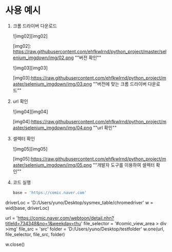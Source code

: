 # 사용 예시

1. 크롬 드라이버 다운로드

   ![img02][img02]

   [img02]: https://raw.githubusercontent.com/ehfkwlrnd/python_project/master/selenium_imgdown/img/02.png	""버전 확인""

   

   ![img03][img03]

   [img03]:https://raw.githubusercontent.com/ehfkwlrnd/python_project/master/selenium_imgdown/img/03.png	""버전에 맞는 크롬 드라이버 다운로드""

   

2. url 확인

	![img04][img04]
	
	[img04]:https://raw.githubusercontent.com/ehfkwlrnd/python_project/master/selenium_imgdown/img/04.png ""url 확인""
	
	
	
3. 셀렉터 확인
	
	![img05][img05]
	
	[img05]:https://raw.githubusercontent.com/ehfkwlrnd/python_project/master/selenium_imgdown/img/05.png ""개발자 도구를 이용하여 셀렉터 확인""
	
	
	
4. 코드 실행

	```python
   base = 'https://comic.naver.com'
driverLoc = 'D:/Users/yuno/Desktop/sysmex_table/chromedriver'
   w = wid(base, driverLoc)

   url = 'https://comic.naver.com/webtoon/detail.nhn?titleId=734348&no=1&weekday=thu'
file_selector = '#comic_view_area > div >img'
   file_src = 'src'
   folder = 'D:/Users/yuno/Desktop/testfolder'
   w.one(url, file_selector, file_src, folder)
   
   w.close()
   ```
   
   
   
   
   
   
   
   
   




